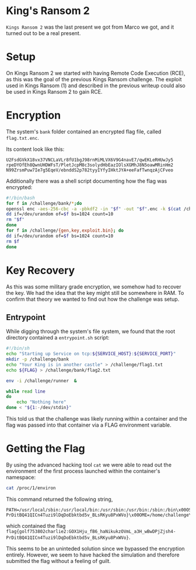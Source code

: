 # King's Ransom 2
`Kings Ransom 2`  was the last present we got from Marco we got, and it turned out to be a real present.

# Setup
On Kings Ransom 2 we started with having Remote Code Execution (RCE), as this was the goal of the previous Kings Ransom challenge. 
The exploit used in Kings Ransom (1) and described in the previous writeup could also be used in Kings Ransom 2 to gain RCE.

# Encryption
The system's `bank` folder contained an encrypted flag file, called `flag.txt.enc`.

Its content look like this:

```
U2FsdGVkX18vx37VNCLaVLr8fU1bgJ98rnMiMLVX6V9G4navE7/qwEKLeRHUwJy5
rpeDYOfEh8QwnUHDWFsT/PletJcpM8c3solydHbEazIOlsXGMhJ8N5oawMRinHm2
N99ZrsmPuw7Ie7g5EqeV/ebnddS2p782tyyIYfyIHktJYA+eeFafTwnqzAjCFveo
```

Additionally there was a shell script documenting how the flag was encrypted:

```bash
#!/bin/bash
for f in /challenge/bank/*;do
openssl enc -aes-256-cbc -a -pbkdf2 -in "$f" -out "$f".enc -k $(cat /challenge/key)
dd if=/dev/urandom of=$f bs=1024 count=10
rm "$f"
done
for f in /challenge/{gen,key,exploit.bin}; do
dd if=/dev/urandom of=$f bs=1024 count=10
rm $f
done
```

# Key Recovery
As this was some military grade encryption, we somehow had to recover the key. 
We had the idea that the key might still be somewhere in RAM. 
To confirm that theory we wanted to find out how the challenge was setup.

## Entrypoint
While digging through the system's file system, we found that the root directory contained a `entrypoint.sh` script:
```bash
#!/bin/sh 
echo "Starting up Service on tcp:${SERVICE_HOST}:${SERVICE_PORT}"
mkdir -p /challenge/bank
echo "Your King is in another castle" > /challenge/flag1.txt
echo ${FLAG} > /challenge/bank/flag2.txt

env -i /challenge/runner  &

while read line
do
    echo "Nothing here"
done < "${1:-/dev/stdin}"

```
This told us that the challenge was likely running within a container and the flag was passed into that container via a FLAG environment variable.

# Getting the Flag
By using the advanced hacking tool `cat` we were able to read out the environment of the first process launched within the container's namespace:

```bash
cat /proc/1/environ
```

This command returned the following string,
 
 ```
PATH=/usr/local/sbin:/usr/local/bin:/usr/sbin:/usr/bin:/sbin:/bin\x00OSTNAME=347c61683fca\x00CM_OUTER_IP=3.137.158.115\x00CM_OUTER_PORT_BASE=30603\x00ERVICE_HOST=3.137.158.115\x00ERVICE_PORT=30603\x00EED=1341334715120241805\x00LAG=flag{golf753802charlie2:GOX1Hju_fB6_haNikukzOVmL_a3H_wBwDPjZjsh4-PrDitBQ41QICn4Tuzi9lDqDoEbktbd5v_BLsRKyu8PxWVo}\x00OME=/home/challenge\x00
```
which contained the flag `flag{golf753802charlie2:GOX1Hju_fB6_haNikukzOVmL_a3H_wBwDPjZjsh4-PrDitBQ41QICn4Tuzi9lDqDoEbktbd5v_BLsRKyu8PxWVo}`.

This seems to be an uninteded solution since we bypassed the encryption entirely. 
However, we seem to have hacked the simulation and therefore submitted the flag without a feeling of guilt.